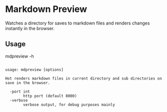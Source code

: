 # Markdown Preview

Watches a directory for saves to markdown files and renders changes instantly
in the browser.

## Usage

mdpreview -h

```

usage: mdpreview [options]

Hot renders markdown files in current directory and sub directories on save in the browser.

  -port int
    	http port (default 8000)
  -verbose
    	verbose output, for debug purposes mainly
```
